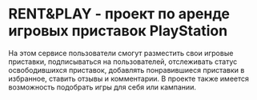 # RENT&PLAY - проект по аренде игровых приставок PlayStation

На этом сервисе пользователи смогут разместить свои игровые приставки, подписываться на пользователей, отслеживать статус освободившихся приставок, добавлять понравившиеся приставки в избранное, ставить отзывы и комментарии. В проекте также имеется возможность подобрать игры для себя или кампании. 

